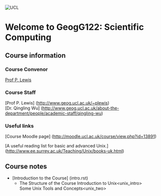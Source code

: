 ![UCL](http://www2.geog.ucl.ac.uk/~plewis/geogg122-2011-12/_static/ucl_logo.png)

# Welcome to GeogG122: Scientific Computing

## Course information

### Course Convenor

[Prof P. Lewis](http://www.geog.ucl.ac.uk/~plewis)

### Course Staff
[Prof P. Lewis] (http://www.geog.ucl.ac.uk/~plewis)  
[Dr. Qingling Wu] (http://www.geog.ucl.ac.uk/about-the-department/people/academic-staff/qingling-wu)  
        

### Useful links

[Course Moodle page] (http://moodle.ucl.ac.uk/course/view.php?id=13891)  

[A useful reading list for basic and advanced Unix.] (http://www.ee.surrey.ac.uk/Teaching/Unix/books-uk.html)  

## Course notes

* [Introduction to the Course] (intro.rst)
    + The Structure of the Course<structure>
   Introduction to Unix<unix_intro>    
   Some Unix Tools and Concepts<unix_two>
